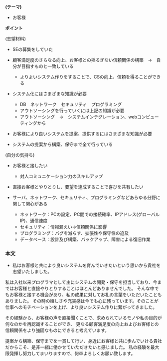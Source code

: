 **(テーマ)**

* お客様

**ポイント**

(志望材料)

* SEの募集をしていた
* 顧客満足度のさらなる向上、お客様との揺るぎない信頼関係の構築　→　自分が目指すものと一致している
  * よりよいシステム作りをすることで、CSの向上、信頼を得ることができる

* システム化にはさまざまな知識が必要
  * DB　ネットワーク　セキュリティ　プログラミング
  * アウトソーシングを行っていくには上記の知識が必要
  * アウトソーシング　→　システムインテグレーション、webコンピューティングから

* お客様により良いシステムを提案、提供するにはさまざまな知識が必要

* システムの提案から構築、保守まで全て行っている

(自分の気持ち)

* お客様と接したい
  * 対人コミュニケーション力のスキルアップ

* 直接お客様とやりとりし、要望を達成することで喜びを共有したい
* サーバ、ネットワーク、セキュリティ、プログラミングなどあらゆる分野に関して関心がある
  * ネットワーク：PCの設定、PC間での接続確率、IPアドレス(グローバルIP)、通信速度
  * セキュリティ：情報漏えい→信頼関係に影響
  * プログラミング：バグを減らす、拡張性や保守性の追及
  * データベース：設計及び構築、バックアップ、障害による復旧作業  
  
### 本文

* 私はお客様と共により良いシステムを育んでいきたいという思いから貴社を志望いたしました。

私は入社以来プログラマとして主にシステムの開発・保守を担当しており、今まではお客様と直接やりとりすることはほとんどありませんでした。
そんな中でもお客様と接する機会があり、私の成果に対してお礼の言葉をいただいたこともありました。
その時の嬉しさや充実感は今でも心に残っています。そのことが仕事へのモチベーションを上げ、より良いシステム作りに繋がってきました。

その経験から、お客様の声を直接聞くことで、求められているモノや私の目的が何なのかを再認識することができ、
更なる顧客満足度の向上およびお客様との信頼関係をより強固なものにできると考えています。


提案から構築、保守までを一貫して行い、身近にお客様と共に歩んでいける貴社だからこそ、是非一緒に働かせていただきたいと感じました。
私の経験を最大限発揮し努力してまいりますので、何卒よろしくお願い致します。
